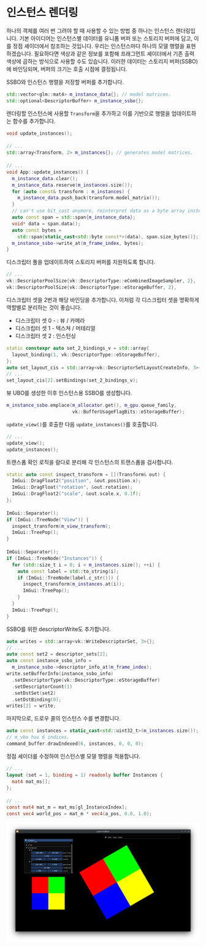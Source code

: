 # 인스턴스 렌더링

하나의 객체를 여러 번 그려야 할 때 사용할 수 있는 방법 중 하나는 인스턴스 렌더링입니다. 기본 아이디어는 인스턴스별 데이터를 유니폼 버퍼 또는 스토리지 버퍼에 담고, 이를 정점 셰이더에서 참조하는 것입니다. 우리는 인스턴스마다 하나의 모델 행렬을 표현하겠습니다. 필요하다면 색상과 같은 정보를 포함해 프래그먼트 셰이더에서 기존 출력 색상에 곱하는 방식으로 사용할 수도 있습니다. 이러한 데이터는 스토리지 버퍼(SSBO)에 바인딩되며, 버퍼의 크기는 호출 시점에 결정됩니다.

SSBO와 인스턴스 행렬을 저장할 버퍼를 추가합니다.

```cpp
std::vector<glm::mat4> m_instance_data{}; // model matrices.
std::optional<DescriptorBuffer> m_instance_ssbo{};
```

렌더링할 인스턴스에 사용할 `Transform`을 추가하고 이를 기반으로 행렬을 업데이트하는 함수를 추가합니다.

```cpp
void update_instances();

// ...
std::array<Transform, 2> m_instances{}; // generates model matrices.

// ...
void App::update_instances() {
  m_instance_data.clear();
  m_instance_data.reserve(m_instances.size());
  for (auto const& transform : m_instances) {
    m_instance_data.push_back(transform.model_matrix());
  }
  // can't use bit_cast anymore, reinterpret data as a byte array instead.
  auto const span = std::span{m_instance_data};
  void* data = span.data();
  auto const bytes =
    std::span{static_cast<std::byte const*>(data), span.size_bytes()};
  m_instance_ssbo->write_at(m_frame_index, bytes);
}
```

디스크립터 풀을 업데이트하여 스토리지 버퍼를 지원하도록 합니다.

```cpp
// ...
vk::DescriptorPoolSize{vk::DescriptorType::eCombinedImageSampler, 2},
vk::DescriptorPoolSize{vk::DescriptorType::eStorageBuffer, 2},
```

디스크립터 셋을 2번과 해당 바인딩을 추가합니다. 이처럼 각 디스크립터 셋을 명확하게 역할별로 분리하는 것이 좋습니다.

* 디스크립터 셋 0 - : 뷰 / 카메라
* 디스크립터 셋 1 - 텍스쳐 / 머테리얼
* 디스크립터 셋 2 : 인스턴싱

```cpp
static constexpr auto set_2_bindings_v = std::array{
  layout_binding(1, vk::DescriptorType::eStorageBuffer),
};
auto set_layout_cis = std::array<vk::DescriptorSetLayoutCreateInfo, 3>{};
// ...
set_layout_cis[2].setBindings(set_2_bindings_v);
```

뷰 UBO를 생성한 이후 인스턴스용 SSBO를 생성합니다.

```cpp
m_instance_ssbo.emplace(m_allocator.get(), m_gpu.queue_family,
                        vk::BufferUsageFlagBits::eStorageBuffer);
```

`update_view()`를 호출한 다음 `update_instances()`를 호출합니다.

```cpp
// ...
update_view();
update_instances();
```

트랜스폼 확인 로직을 람다로 분리해 각 인스턴스의 트랜스폼을 검사합니다.

```cpp
static auto const inspect_transform = [](Transform& out) {
  ImGui::DragFloat2("position", &out.position.x);
  ImGui::DragFloat("rotation", &out.rotation);
  ImGui::DragFloat2("scale", &out.scale.x, 0.1f);
};

ImGui::Separator();
if (ImGui::TreeNode("View")) {
  inspect_transform(m_view_transform);
  ImGui::TreePop();
}

ImGui::Separator();
if (ImGui::TreeNode("Instances")) {
  for (std::size_t i = 0; i < m_instances.size(); ++i) {
    auto const label = std::to_string(i);
    if (ImGui::TreeNode(label.c_str())) {
      inspect_transform(m_instances.at(i));
      ImGui::TreePop();
    }
  }
  ImGui::TreePop();
}
```

SSBO를 위한 descriptorWrite도 추가합니다.

```cpp
auto writes = std::array<vk::WriteDescriptorSet, 3>{};
// ...
auto const set2 = descriptor_sets[2];
auto const instance_ssbo_info =
  m_instance_ssbo->descriptor_info_at(m_frame_index);
write.setBufferInfo(instance_ssbo_info)
  .setDescriptorType(vk::DescriptorType::eStorageBuffer)
  .setDescriptorCount(1)
  .setDstSet(set2)
  .setDstBinding(0);
writes[2] = write;
```

마지막으로, 드로우 콜의 인스턴스 수를 변경합니다.

```cpp
auto const instances = static_cast<std::uint32_t>(m_instances.size());
// m_vbo has 6 indices.
command_buffer.drawIndexed(6, instances, 0, 0, 0);
```

정점 셰이더를 수정하여 인스턴스별 모델 행렬을 적용합니다.

```glsl
// ...
layout (set = 1, binding = 1) readonly buffer Instances {
  mat4 mat_ms[];
};

// ...
const mat4 mat_m = mat_ms[gl_InstanceIndex];
const vec4 world_pos = mat_m * vec4(a_pos, 0.0, 1.0);
```

![Instanced Rendering](./instanced_rendering.png)
